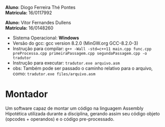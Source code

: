 **Aluno**: Diogo Ferreira Thé Pontes      
    **Matrícula:** 16/0117992
    
**Aluno:** Vitor Fernandes Dullens        
    **Matrícula:** 16/0148260  

- Sistema Operacional: **Windows**  
- Versão do gcc: gcc version 8.2.0 (MinGW.org GCC-8.2.0-3)  
- Instrução para compilar: `g++ -Wall -std=c++11 main.cpp func.cpp preProcessa.cpp primeiraPassagem.cpp segundaPassagem.cpp -o tradutor` 
- Instrução para executar: `tradutor.exe arquivo.asm`  
- obs: Também pode ser passado o caminho relativo para o arquivo, como: `tradutor.exe files/arquivo.asm`  

# Montador

Um software capaz de montar um código na linguagem Assembly Hipotética utilizada durante a disciplina, gerando assim seu código objeto (opcodes + operandos) e o código pre-processado.

